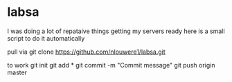 # labsa
I was doing a lot of repataive things getting my servers ready here is a small script to do it automatically

pull via
  git clone https://github.com/nlouwere1/labsa.git
  
to work
  git init
  git add *
  git commit -m "Commit message"
  git push origin master
